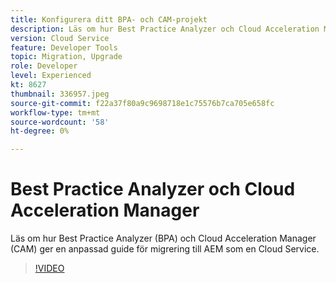 ```yaml
---
title: Konfigurera ditt BPA- och CAM-projekt
description: Läs om hur Best Practice Analyzer och Cloud Acceleration Manager ger en anpassad guide för migrering till AEM som en Cloud Service.
version: Cloud Service
feature: Developer Tools
topic: Migration, Upgrade
role: Developer
level: Experienced
kt: 8627
thumbnail: 336957.jpeg
source-git-commit: f22a37f80a9c9698718e1c75576b7ca705e658fc
workflow-type: tm+mt
source-wordcount: '58'
ht-degree: 0%

---
```


# Best Practice Analyzer och Cloud Acceleration Manager

Läs om hur Best Practice Analyzer (BPA) och Cloud Acceleration Manager (CAM) ger en anpassad guide för migrering till AEM som en Cloud Service. 

>[!VIDEO](https://video.tv.adobe.com/v/336957/?quality=12&learn=on)

